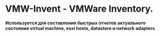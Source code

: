 # VMW-Invent - VMWare Inventory.
**Используется для составления быстрых отчетов актуального состояния virtual machine, esxi hosts, datastore и network adapters**
